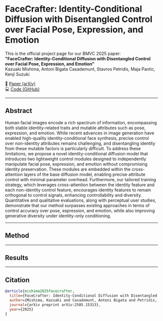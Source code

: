 # FaceCrafter: Identity-Conditional Diffusion with Disentangled Control over Facial Pose, Expression, and Emotion

This is the official project page for our BMVC 2025 paper:  
**"FaceCrafter: Identity-Conditional Diffusion with Disentangled Control over Facial Pose, Expression, and Emotion"**  
Kazuaki Mishima, Antoni Bigata Casademunt, Stavros Petridis, Maja Pantic, Kenji Suzuki  

📄 [Paper (arXiv)]()  
💻 [Code (GitHub)]()  

---

## Abstract
Human facial images encode a rich spectrum of information, encompassing both stable identity-related traits and mutable attributes such as pose, 
expression, and emotion. While recent advances in image generation have enabled high-quality identity-conditional face synthesis, precise control 
over non-identity attributes remains challenging, and disentangling identity from these mutable factors is particularly difficult. 
To address these limitations, we propose a novel identity-conditional diffusion model that introduces two lightweight control modules 
designed to independently manipulate facial pose, expression, and emotion without compromising identity preservation. 
These modules are embedded within the cross-attention layers of the base diffusion model, enabling precise attribute control with minimal parameter overhead. 
Furthermore, our tailored training strategy, which leverages cross-attention between the identity feature and each non-identity control feature, 
encourages identity features to remain orthogonal to control signals, enhancing controllability and diversity. 
Quantitative and qualitative evaluations, along with perceptual user studies, demonstrate that our method surpasses existing approaches 
in terms of control accuracy over pose, expression, and emotion, while also improving generative diversity under identity-only conditioning.

---

## Method



---

## Results

---

## Citation
```bibtex
@article{mishima2025facecrafter,
  title={FaceCrafter: Identity-Conditional Diffusion with Disentangled Control over Facial Pose, Expression, and Emotion},
  author={Mishima, Kazuaki and Casademunt, Antoni Bigata and Petridis, Stavros and Pantic, Maja and Suzuki, Kenji},
  journal={arXiv preprint arXiv:2505.15313},
  year={2025}
}

